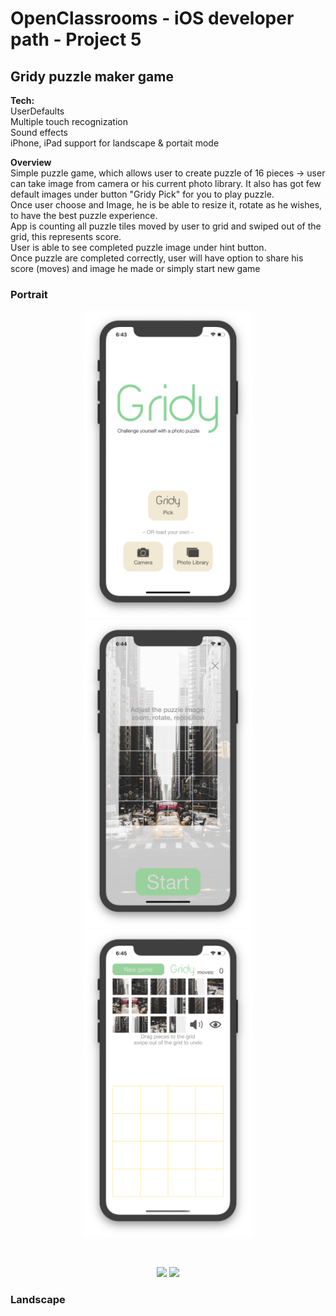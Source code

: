 #  OpenClassrooms - iOS developer path - Project 5
## Gridy puzzle maker game
<b>Tech:</b> <br>
UserDefaults <br>
Multiple touch recognization <br>
Sound effects <br>
iPhone, iPad support for landscape & portait mode

<b>Overview</b> <br>
Simple puzzle game, which allows user to create puzzle of 16 pieces -> user can take image from camera or his current photo library. It also has got few default images under button "Gridy Pick" for you to play puzzle. <br>
Once user choose and Image, he is be able to resize it, rotate as he wishes, to have the best puzzle experience. <br>
App is counting all puzzle tiles moved by user to grid and swiped out of the grid, this represents score. <br>
User is able to see completed puzzle image under hint button. <br>
Once puzzle are completed correctly, user will have option to share his score (moves) and image he made or simply start new game

### Portrait

<p align="center">
<img src="ReadmeFiles/GridyiPhonePortrait.png" width="270">
<img src="ReadmeFiles/GridyiPhonePortrait2.png" width="270">
<img src="ReadmeFiles/GridyiPhonePortrait3.png" width="270">
</p>
<br>

<p align="center">
<img src="ReadmeFiles/GridyiPhonePortraitHint.gif" width="270">
<img src="ReadmeFiles/GridyiPhonePortraitCompleted.gif" width="270">
</p>

### Landscape
